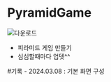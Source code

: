 # PyramidGame
![다운로드](https://github.com/JunyungLee/PyramidGame/assets/139120379/56c0f9be-ea14-4482-b0f7-fa8159d04e80)
 - 피라미드 게임 만들기
 - 심심할때마다 업뎃^^

#기록
    -  2024.03.08 : 기본 화면 구성 
